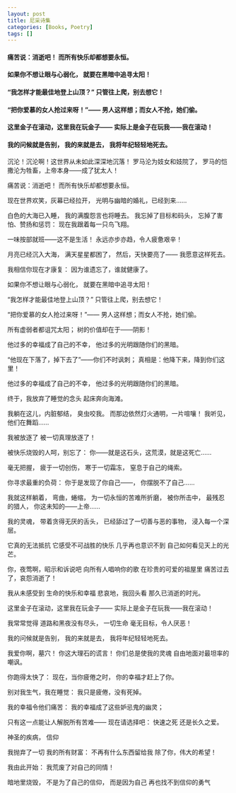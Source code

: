 ```yaml
---
layout: post
title: 尼采诗集
categories: [Books, Poetry]
tags: []
---
```

#### 痛苦说：消逝吧！ 而所有快乐却都想要永恒。
#### 如果你不想让眼与心弱化， 就要在黑暗中追寻太阳！
#### “我怎样才能最佳地登上山顶？” 只管往上爬，别去想它！
#### “把你爱慕的女人抢过来呀！”—— 男人这样想；而女人不抢，她们偷。
#### 这里金子在滚动，这里我在玩金子—— 实际上是金子在玩我——我在滚动！
#### 我的问候就是告别， 我的来就是去， 我将年纪轻轻地死去。
<!-- more -->
沉沦！沉沦啊！这世界从未如此深深地沉落！ 罗马沦为妓女和妓院了， 罗马的恺撒沦为牲畜，上帝本身——成了犹太人！

痛苦说：消逝吧！ 而所有快乐却都想要永恒。

现在世界欢笑，灰幕已经拉开， 光明与幽暗的婚礼，已经到来……

白色的大海已入睡， 我的满腹怨言也将睡去。 我忘掉了目标和码头， 忘掉了害怕、赞扬和惩罚： 现在我跟着每一只鸟飞翔。

一味按部就班——这不是生活！ 永远亦步亦趋，令人疲惫艰辛！

月亮已经沉入大海， 满天星星都困了， 然后，天快要亮了—— 我愿意这样死去。

我相信你现在才康复： 因为谁遗忘了，谁就健康了。

如果你不想让眼与心弱化， 就要在黑暗中追寻太阳！

“我怎样才能最佳地登上山顶？” 只管往上爬，别去想它！

“把你爱慕的女人抢过来呀！”—— 男人这样想；而女人不抢，她们偷。

所有虚弱者都诅咒太阳； 树的价值却在于——阴影！

他过多的幸福成了自己的不幸， 他过多的光明跟随你们的黑暗。

“他现在下落了，掉下去了”——你们不时讽刺； 真相是：他降下来，降到你们这里！

他过多的幸福成了自己的不幸， 他过多的光明跟随你们的黑暗。

终于，我放弃了睡觉的念头 起床奔向海滩。

我躺在这儿，内脏郁结， 臭虫咬我。 而那边依然灯火通明，一片喧嚷！ 我听见，他们在舞蹈……

我被放逐了 被一切真理放逐了！

被快乐烧毁的人呵，别忘了： 你——就是这石头，这荒漠，就是这死亡……

毫无把握， 疲于一切创伤， 寒于一切霜冻， 窒息于自己的绳索。

你寻求最重的负荷： 你于是发现了你自己——， 你摆脱不了自己……

我就这样躺着， 弯曲，蜷缩， 为一切永恒的苦难所折磨， 被你所击中， 最残忍的猎人， 你这未知的——上帝……

我的灵魂， 带着贪得无厌的舌头， 已经舔过了一切善与恶的事物， 浸入每一个深层。

它真的无法抵抗 它感受不可战胜的快乐 几乎再也意识不到 自己如何看见天上的光芒。

你，夜莺啊，昭示和诉说吧 向所有人唱响你的歌 在珍贵的可爱的祖屋里 痛苦过去了，哀怨消逝了！

我从未感受到 生命的快乐和幸福 悲哀地，我回头看 那久已消逝的时光。

这里金子在滚动，这里我在玩金子—— 实际上是金子在玩我——我在滚动！

我常常觉得 道路和黑夜没有尽头， 一切生命 毫无目标，令人厌恶！

我的问候就是告别， 我的来就是去， 我将年纪轻轻地死去。

我爱你啊，墓穴！ 你这大理石的谎言！ 你们总是使我的灵魂 自由地面对最坦率的嘲讽。

你跑得太快了： 现在，当你疲倦之时， 你的幸福才赶上了你。

别对我生气，我在睡觉： 我只是疲倦，没有死掉。

我的幸福令他们痛苦： 我的幸福成了这些妒忌鬼的幽灵；

只有这一点能让人解脱所有苦难—— 现在请选择吧： 快速之死 还是长久之爱。

神圣的疾病， 信仰

我抛弃了一切 我的所有财富： 不再有什么东西留给我 除了你，伟大的希望！

我由此开始： 我荒废了对自己的同情！

暗地里烧毁， 不是为了自己的信仰， 而是因为自己 再也找不到信仰的勇气
